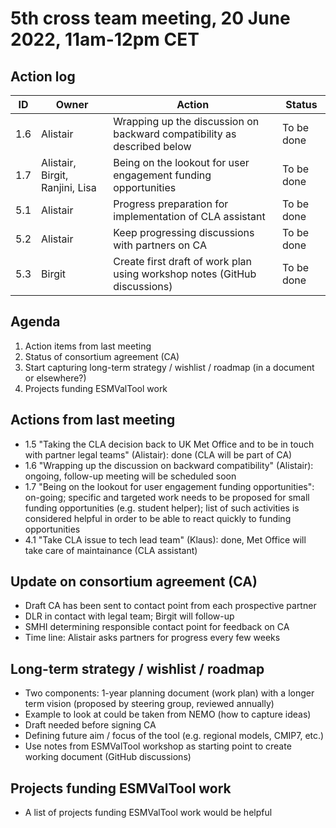 # 5th cross team meeting, 20 June 2022, 11am-12pm CET

## Action log

| ID | Owner | Action | Status |
|-|-|-|-|
| 1.6 | Alistair | Wrapping up the discussion on backward compatibility as described below | To be done |
| 1.7 | Alistair, Birgit, Ranjini, Lisa | Being on the lookout for user engagement funding opportunities | To be done |
| 5.1 | Alistair | Progress preparation for implementation of CLA assistant | To be done |
| 5.2 | Alistair | Keep progressing discussions with partners on CA | To be done |
| 5.3 | Birgit | Create first draft of work plan using workshop notes (GitHub discussions) | To be done |

## Agenda
1. Action items from last meeting
2. Status of consortium agreement (CA)
3. Start capturing long-term strategy / wishlist / roadmap (in a document or elsewhere?)
4. Projects funding ESMValTool work

## Actions from last meeting
* 1.5 "Taking the CLA decision back to UK Met Office and to be in touch with partner legal teams" (Alistair): done
  (CLA will be part of CA)
* 1.6 "Wrapping up the discussion on backward compatibility" (Alistair): ongoing, follow-up meeting will be scheduled soon
* 1.7 "Being on the lookout for user engagement funding opportunities": on-going; specific and targeted work needs to be
  proposed for small funding opportunities (e.g. student helper); list of such activities is considered helpful in order
  to be able to react quickly to funding opportunities
* 4.1 "Take CLA issue to tech lead team" (Klaus): done, Met Office will take care of maintainance (CLA assistant)

## Update on consortium agreement (CA)
* Draft CA has been sent to contact point from each prospective partner
* DLR in contact with legal team; Birgit will follow-up
* SMHI determining responsible contact point for feedback on CA
* Time line: Alistair asks partners for progress every few weeks

## Long-term strategy / wishlist / roadmap
* Two components: 1-year planning document (work plan) with a longer term vision (proposed by steering group, reviewed annually)
* Example to look at could be taken from NEMO (how to capture ideas)
* Draft needed before signing CA
* Defining future aim / focus of the tool (e.g. regional models, CMIP7, etc.)
* Use notes from ESMValTool workshop as starting point to create working document (GitHub discussions)

## Projects funding ESMValTool work
* A list of projects funding ESMValTool work would be helpful
